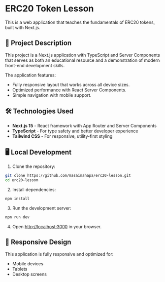 # ERC20 Token Lesson

This is a web application that teaches the fundamentals of ERC20 tokens, built with Next.js.

## 📝 Project Description

This project is a Next.js application with TypeScript and Server Components that serves as both an educational resource and a demonstration of modern front-end development skills.

The application features:
- Fully responsive layout that works across all device sizes.
- Optimized performance with React Server Components.
- Simple navigation with mobile support.

## 🛠️ Technologies Used

- **Next.js 15** - React framework with App Router and Server Components
- **TypeScript** - For type safety and better developer experience
- **Tailwind CSS** - For responsive, utility-first styling


## 🖥️ Local Development

1. Clone the repository:
```bash
git clone https://github.com/masaimahapa/erc20-lesson.git
cd erc20-lesson
```

2. Install dependencies:
```bash
npm install
```

3. Run the development server:
```bash
npm run dev
```

4. Open [http://localhost:3000](http://localhost:3000) in your browser.

## 📱 Responsive Design

This application is fully responsive and optimized for:
- Mobile devices
- Tablets
- Desktop screens
